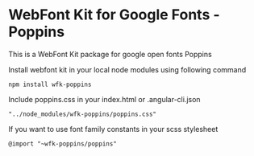 # WebFont Kit for Google Fonts - Poppins  
This is a WebFont Kit package for google open fonts Poppins  
  
Install webfont kit in your local node modules using following command  

```
npm install wfk-poppins
```

Include poppins.css in your index.html or .angular-cli.json  

```
"../node_modules/wfk-poppins/poppins.css"  
```

If you want to use font family constants in your scss stylesheet  

```
@import "~wfk-poppins/poppins"  
```
